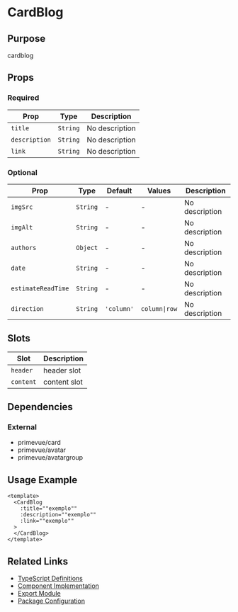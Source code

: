 # CardBlog

## Purpose

cardblog

## Props

### Required
| Prop | Type | Description |
|------|------|-------------|
| `title` | `String` | No description |
| `description` | `String` | No description |
| `link` | `String` | No description |

### Optional
| Prop | Type | Default | Values | Description |
|------|------|---------|--------|-------------|
| `imgSrc` | `String` | - | - | No description |
| `imgAlt` | `String` | - | - | No description |
| `authors` | `Object` | - | - | No description |
| `date` | `String` | - | - | No description |
| `estimateReadTime` | `String` | - | - | No description |
| `direction` | `String` | `'column'` | `column\|row` | No description |

## Slots

| Slot | Description |
|------|-------------|
| `header` | header slot |
| `content` | content slot |

## Dependencies

### External
- primevue/card
- primevue/avatar
- primevue/avatargroup

## Usage Example

```vue
<template>
  <CardBlog
    :title=""exemplo""
    :description=""exemplo""
    :link=""exemplo""
  >
  </CardBlog>
</template>
```

## Related Links

- [TypeScript Definitions](./CardBlog.d.ts)
- [Component Implementation](./CardBlog.vue)
- [Export Module](./cardblog.js)
- [Package Configuration](./package.json)
